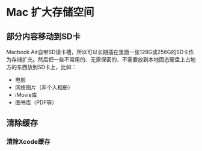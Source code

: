 # Mac 扩大存储空间

## 部分内容移动到SD卡
Macbook Air自带SD读卡槽，所以可以长期插在里面一张128G或256G的SD卡作为存储扩充。然后把一些不常用的、无需保密的、不需要放到本地固态硬盘上占地方的东西放到SD卡上，比如：
- 电影
- 网络图片（非个人相册）
- iMovie库
- 图书库（PDF等）

## 清除缓存

### 清除Xcode缓存


